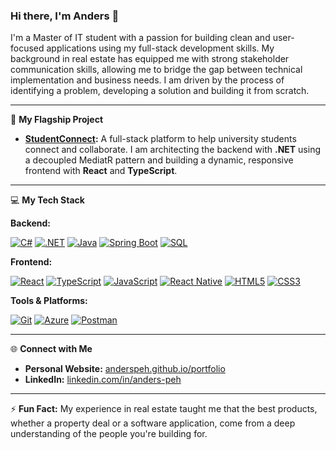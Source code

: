 ### Hi there, I'm Anders 👋

I'm a Master of IT student with a passion for building clean and user-focused applications using my full-stack development skills. My background in real estate has equipped me with strong stakeholder communication skills, allowing me to bridge the gap between technical implementation and business needs. I am driven by the process of identifying a problem, developing a solution and building it from scratch.

---

🌱 **My Flagship Project**

- **[StudentConnect](https://github.com/AndersPeh/StudentConnect):** A full-stack platform to help university students connect and collaborate. I am architecting the backend with **.NET** using a decoupled MediatR pattern and building a dynamic, responsive frontend with **React** and **TypeScript**.

---

💻 **My Tech Stack**

**Backend:**
<p>
  <a href="https://learn.microsoft.com/en-us/dotnet/csharp/" target="_blank" rel="noreferrer"> <img src="https://img.shields.io/badge/c%23-%23239120.svg?style=for-the-badge&logo=csharp&logoColor=white" alt="C#"/></a>
  <a href="https://dotnet.microsoft.com/" target="_blank" rel="noreferrer"> <img src="https://img.shields.io/badge/.NET-5C2D91?style=for-the-badge&logo=.net&logoColor=white" alt=".NET"/></a>
  <a href="https://www.java.com" target="_blank" rel="noreferrer"> <img src="https://img.shields.io/badge/java-%23ED8B00.svg?style=for-the-badge&logo=openjdk&logoColor=white" alt="Java"/></a>
  <a href="https://spring.io/" target="_blank" rel="noreferrer"> <img src="https://img.shields.io/badge/spring_boot-%236DB33F.svg?style=for-the-badge&logo=spring-boot&logoColor=white" alt="Spring Boot"/></a>
  <a href="https://www.mysql.com/" target="_blank" rel="noreferrer"> <img src="https://img.shields.io/badge/sql-%234479A1.svg?style=for-the-badge&logo=mysql&logoColor=white" alt="SQL"/></a>
</p>

**Frontend:**
<p>
  <a href="https://reactjs.org/" target="_blank" rel="noreferrer"> <img src="https://img.shields.io/badge/react-%2320232a.svg?style=for-the-badge&logo=react&logoColor=%2361DAFB" alt="React"/></a>
  <a href="https://www.typescriptlang.org/" target="_blank" rel="noreferrer"> <img src="https://img.shields.io/badge/typescript-%23007ACC.svg?style=for-the-badge&logo=typescript&logoColor=white" alt="TypeScript"/></a>
  <a href="https://developer.mozilla.org/en-US/docs/Web/JavaScript" target="_blank" rel="noreferrer"> <img src="https://img.shields.io/badge/javascript-%23323330.svg?style=for-the-badge&logo=javascript&logoColor=%23F7DF1E" alt="JavaScript"/></a>
  <a href="https://reactnative.dev/" target="_blank" rel="noreferrer"> <img src="https://img.shields.io/badge/react_native-%2320232a.svg?style=for-the-badge&logo=react&logoColor=%2361DAFB" alt="React Native"/></a>
  <a href="https://www.w3.org/html/" target="_blank" rel="noreferrer"> <img src="https://img.shields.io/badge/html5-%23E34F26.svg?style=for-the-badge&logo=html5&logoColor=white" alt="HTML5"/></a>
  <a href="https://www.w3schools.com/css/" target="_blank" rel="noreferrer"> <img src="https://img.shields.io/badge/css3-%231572B6.svg?style=for-the-badge&logo=css3&logoColor=white" alt="CSS3"/></a>
</p>

**Tools & Platforms:**
<p>
  <a href="https://git-scm.com/" target="_blank" rel="noreferrer"> <img src="https://img.shields.io/badge/git-%23F05033.svg?style=for-the-badge&logo=git&logoColor=white" alt="Git"/></a>
  <a href="https://azure.microsoft.com" target="_blank" rel="noreferrer"> <img src="https://img.shields.io/badge/azure-%230078D4.svg?style=for-the-badge&logo=microsoft-azure&logoColor=white" alt="Azure"/></a>
  <a href="https://postman.com" target="_blank" rel="noreferrer"> <img src="https://img.shields.io/badge/Postman-FF6C37?style=for-the-badge&logo=postman&logoColor=white" alt="Postman"/></a>
</p>

---

🌐 **Connect with Me**

- **Personal Website:** [anderspeh.github.io/portfolio](https://anderspeh.github.io/portfolio)
- **LinkedIn:** [linkedin.com/in/anders-peh](https://www.linkedin.com/in/anders-peh/)

---
⚡ **Fun Fact:** My experience in real estate taught me that the best products, whether a property deal or a software application, come from a deep understanding of the people you're building for.
